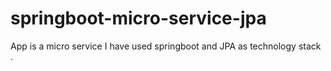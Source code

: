 # springboot-micro-service-jpa
App is a micro service I have used springboot and JPA as technology stack . 
